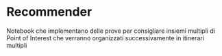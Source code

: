 # Recommender

Notebook che implementano delle prove per consigliare insiemi multipli di Point of Interest che verranno organizzati successivamente in itinerari multipli

